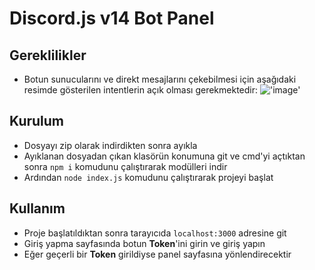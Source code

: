 # Discord.js v14 Bot Panel

## Gereklilikler
- Botun sunucularını ve direkt mesajlarını çekebilmesi için aşağıdaki resimde gösterilen intentlerin açık olması gerekmektedir:
!['image'](https://live.staticflickr.com/65535/52981142105_6c767a532b_h.jpg)

## Kurulum
- Dosyayı zip olarak indirdikten sonra ayıkla
- Ayıklanan dosyadan çıkan klasörün konumuna git ve cmd'yi açtıktan sonra `npm i` komudunu çalıştırarak modülleri indir
- Ardından `node index.js` komudunu çalıştırarak projeyi başlat

## Kullanım
- Proje başlatıldıktan sonra tarayıcıda `localhost:3000` adresine git
- Giriş yapma sayfasında botun **Token**'ini girin ve giriş yapın
- Eğer geçerli bir **Token** girildiyse panel sayfasına yönlendirecektir